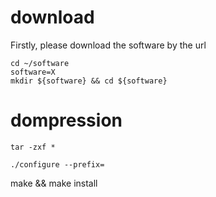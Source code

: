 # download

Firstly, please download the software by the url

```shell
cd ~/software
software=X
mkdir ${software} && cd ${software}

```


# dompression

```shell
tar -zxf *
```



```shell
./configure --prefix=
```

make && make install
